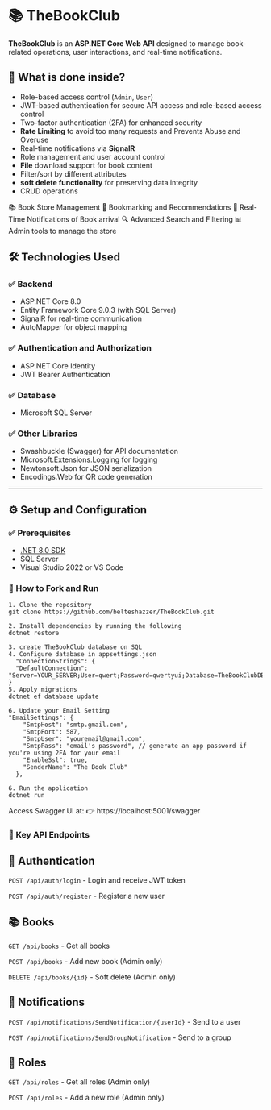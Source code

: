 # 📚 TheBookClub

**TheBookClub** is an **ASP.NET Core Web API** designed to manage book-related operations, user interactions, and real-time notifications.
## 🚀 What is done inside?
- Role-based access control (`Admin`, `User`)
- JWT-based authentication for secure API access and role-based access control
- Two-factor authentication (2FA) for enhanced security
- **Rate Limiting** to avoid too many requests and Prevents Abuse and Overuse
- Real-time notifications via **SignalR**
- Role management and user account control
- **File** download support for book content
- Filter/sort by different attributes
- **soft delete functionality** for preserving data integrity
- CRUD operations

📚 Book Store Management
🔖 Bookmarking and Recommendations
🔔 Real-Time Notifications of Book arrival
🔍 Advanced Search and Filtering
📊 Admin tools to manage the store

## 🛠 Technologies Used

### ✅ Backend
- ASP.NET Core 8.0
- Entity Framework Core 9.0.3 (with SQL Server)
- SignalR for real-time communication
- AutoMapper for object mapping

### ✅ Authentication and Authorization
- ASP.NET Core Identity
- JWT Bearer Authentication

### ✅ Database
- Microsoft SQL Server

### ✅ Other Libraries
- Swashbuckle (Swagger) for API documentation
- Microsoft.Extensions.Logging for logging
- Newtonsoft.Json for JSON serialization
- Encodings.Web for QR code generation

---


## ⚙️ Setup and Configuration

### ✅ Prerequisites
- [.NET 8.0 SDK](https://dotnet.microsoft.com/download)
- SQL Server
- Visual Studio 2022 or VS Code

### 🧪 How to Fork and Run
```
1. Clone the repository
git clone https://github.com/belteshazzer/TheBookClub.git

2. Install dependencies by running the following
dotnet restore

3. create TheBookClub database on SQL
4. Configure database in appsettings.json
  "ConnectionStrings": {
  "DefaultConnection": "Server=YOUR_SERVER;User=qwert;Password=qwertyui;Database=TheBookClubDB;Trusted_Connection=True;TrustServerCertificate=true;MultipleActiveResultSets=true"
}
5. Apply migrations
dotnet ef database update

6. Update your Email Setting
"EmailSettings": {
    "SmtpHost": "smtp.gmail.com",
    "SmtpPort": 587,
    "SmtpUser": "youremail@gmail.com",
    "SmtpPass": "email's password", // generate an app password if you're using 2FA for your email
    "EnableSsl": true,
    "SenderName": "The Book Club"
  },

6. Run the application
dotnet run
```
Access Swagger UI at:
👉 https://localhost:5001/swagger

### 🔑 Key API Endpoints
## 🔐 Authentication
`POST /api/auth/login` - Login and receive JWT token

`POST /api/auth/register` - Register a new user

## 📚 Books
`GET /api/books` - Get all books

`POST /api/books` - Add new book (Admin only)

`DELETE /api/books/{id}` - Soft delete (Admin only)

## 🔔 Notifications
`POST /api/notifications/SendNotification/{userId}` - Send to a user

`POST /api/notifications/SendGroupNotification` - Send to a group

## 👥 Roles
`GET /api/roles` - Get all roles (Admin only)

`POST /api/roles` - Add a new role (Admin only)

